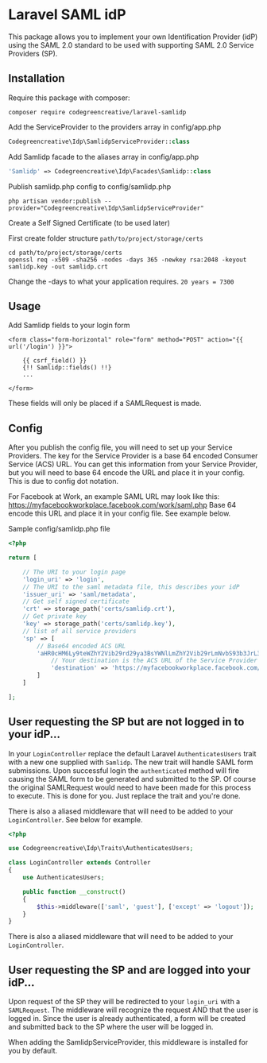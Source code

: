 # Laravel SAML idP

This package allows you to implement your own Identification Provider (idP) using the SAML 2.0 standard to be used with supporting SAML 2.0 Service Providers (SP).

## Installation

Require this package with composer:

```shell
composer require codegreencreative/laravel-samlidp
```

Add the ServiceProvider to the providers array in config/app.php

```php
Codegreencreative\Idp\SamlidpServiceProvider::class
```

Add Samlidp facade to the aliases array in config/app.php

```php
'Samlidp' => Codegreencreative\Idp\Facades\Samlidp::class
```

Publish samlidp.php config to config/samlidp.php

```shell
php artisan vendor:publish --provider="Codegreencreative\Idp\SamlidpServiceProvider"
```

Create a Self Signed Certificate (to be used later)

First create folder structure `path/to/project/storage/certs`

```shell
cd path/to/project/storage/certs
openssl req -x509 -sha256 -nodes -days 365 -newkey rsa:2048 -keyout samlidp.key -out samlidp.crt
```

Change the -days to what your application requires. `20 years = 7300`

## Usage

Add Samlidp fields to your login form

```blade
<form class="form-horizontal" role="form" method="POST" action="{{ url('/login') }}">

    {{ csrf_field() }}
    {!! Samlidp::fields() !!}
    ...

</form>
```

These fields will only be placed if a SAMLRequest is made.

## Config

After you publish the config file, you will need to set up your Service Providers. The key for the Service Provider is a base 64 encoded Consumer Service (ACS) URL. You can get this information from your Service Provider, but you will need to base 64 encode the URL and place it in your config. This is due to config dot notation.

For Facebook at Work, an example SAML URL may look like this: https://myfacebookworkplace.facebook.com/work/saml.php Base 64 encode this URL and place it in your config file. See example below.

Sample config/samlidp.php file

```php
<?php

return [

    // The URI to your login page
    'login_uri' => 'login',
    // The URI to the saml metadata file, this describes your idP
    'issuer_uri' => 'saml/metadata',
    // Get self signed certificate
    'crt' => storage_path('certs/samlidp.crt'),
    // Get private key
    'key' => storage_path('certs/samlidp.key'),
    // list of all service providers
    'sp' => [
        // Base64 encoded ACS URL
        'aHR0cHM6Ly9teWZhY2Vib29rd29ya3BsYWNlLmZhY2Vib29rLmNvbS93b3JrL3NhbWwucGhw' => [
            // Your destination is the ACS URL of the Service Provider
            'destination' => 'https://myfacebookworkplace.facebook.com/work/saml.php',
        ]
    ]

];
```

## User requesting the SP but are not logged in to your idP...

In your `LoginController` replace the default Laravel `AuthenticatesUsers` trait with a new one supplied with `Samlidp`. The new trait will handle SAML form submissions. Upon successful login the `authenticated` method will fire causing the SAML form to be generated and submitted to the SP. Of course the original SAMLRequest would need to have been made for this process to execute. This is done for you. Just replace the trait and you're done.

There is also a aliased middleware that will need to be added to your `LoginController`. See below for example.

```php
<?php

use Codegreencreative\Idp\Traits\AuthenticatesUsers;

class LoginController extends Controller
{
    use AuthenticatesUsers;

    public function __construct()
    {
        $this->middleware(['saml', 'guest'], ['except' => 'logout']);
    }
}
```

There is also a aliased middleware that will need to be added to your `LoginController`.

## User requesting the SP and are logged into your idP...

Upon request of the SP they will be redirected to your `login_uri` with a `SAMLRequest`. The middleware will recognize the request AND that the user is logged in.  Since the user is already authenticated, a form will be created and submitted back to the SP where the user will be logged in.

When adding the SamlidpServiceProvider, this middleware is installed for you by default.
